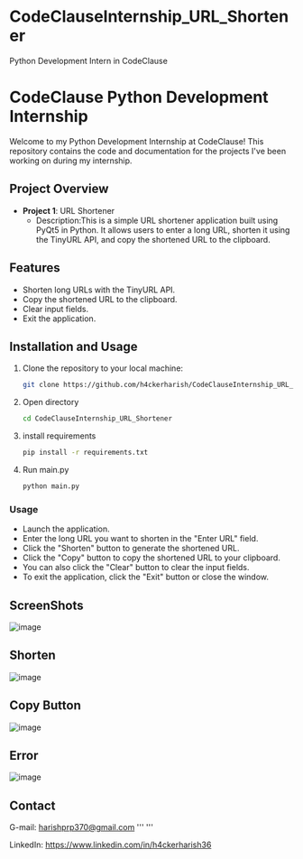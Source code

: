 # CodeClauseInternship_URL_Shortener
Python Development Intern in CodeClause
# CodeClause Python Development Internship

Welcome to my Python Development Internship at CodeClause! This repository contains the code and documentation for the projects I've been working on during my internship.

## Project Overview

- **Project 1**: URL Shortener
  - Description:This is a simple URL shortener application built using PyQt5 in Python. It allows users to enter a long URL, shorten it using the TinyURL API, and copy the shortened URL to the clipboard.
    
## Features
- Shorten long URLs with the TinyURL API.
- Copy the shortened URL to the clipboard.
- Clear input fields.
- Exit the application.

## Installation and Usage

1. Clone the repository to your local machine:
   ```bash
   git clone https://github.com/h4ckerharish/CodeClauseInternship_URL_Shortener.git

2. Open directory 
   ```bash
   cd CodeClauseInternship_URL_Shortener

3. install requirements
   ```bash
   pip install -r requirements.txt

4. Run main.py
   ```bash
   python main.py
   
### Usage

- Launch the application.
- Enter the long URL you want to shorten in the "Enter URL" field.
- Click the "Shorten" button to generate the shortened URL.
- Click the "Copy" button to copy the shortened URL to your clipboard.
- You can also click the "Clear" button to clear the input fields.
- To exit the application, click the "Exit" button or close the window.

## ScreenShots

![image](https://github.com/h4ckerharish/CodeClauseInternship_URL_Shortener/assets/66734043/0679487f-af87-4b63-a2af-0ecb4f781bad)

## Shorten
![image](https://github.com/h4ckerharish/CodeClauseInternship_URL_Shortener/assets/66734043/cfbb5f3e-3df5-4899-abef-31b532b971c2)

##  Copy Button
![image](https://github.com/h4ckerharish/CodeClauseInternship_URL_Shortener/assets/66734043/c1b83cd2-6b66-4a20-9c22-090cf0556b30)

## Error
![image](https://github.com/h4ckerharish/CodeClauseInternship_URL_Shortener/assets/66734043/cb5df1e9-a0bc-4b32-93da-9b5bd83b4aaf)

## Contact

G-mail: harishprp370@gmail.com
'''
'''

LinkedIn: https://www.linkedin.com/in/h4ckerharish36

